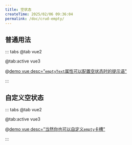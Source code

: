 ```yaml
---
title: 空状态
createTime: 2025/02/06 09:36:04
permalink: /doc/crud-empty/
---
```


## 普通用法

::: tabs
@tab vue2

@tab:active vue3

@[demo vue desc="`emptyText`属性可以配置空状态时的提示语"](../../../examples/crud/crud-empty/base.vue)

:::

## 自定义空状态

::: tabs
@tab vue2

@tab:active vue3

@[demo vue desc="当然你也可以自定义`empty`卡槽"](../../../examples/crud/crud-empty/slot.vue)

:::